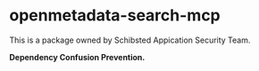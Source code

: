 # openmetadata-search-mcp

This is a package owned by Schibsted Appication Security Team.

**Dependency Confusion Prevention.**